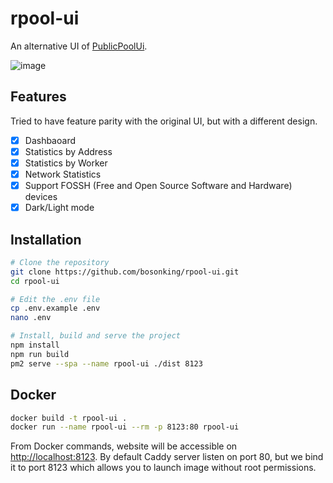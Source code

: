 # rpool-ui

An alternative UI of [PublicPoolUi](https://github.com/benjamin-wilson/public-pool-ui/).

![image](https://github.com/user-attachments/assets/076f5e43-a599-4db2-b841-83d8391e6951)

## Features

Tried to have feature parity with the original UI, but with a different design.

- [x] Dashbaoard
- [x] Statistics by Address
- [x] Statistics by Worker
- [x] Network Statistics
- [x] Support FOSSH (Free and Open Source Software and Hardware) devices
- [x] Dark/Light mode

## Installation

```bash
# Clone the repository
git clone https://github.com/bosonking/rpool-ui.git
cd rpool-ui

# Edit the .env file
cp .env.example .env
nano .env

# Install, build and serve the project
npm install
npm run build
pm2 serve --spa --name rpool-ui ./dist 8123
```

## Docker

```bash
docker build -t rpool-ui .
docker run --name rpool-ui --rm -p 8123:80 rpool-ui
```

From Docker commands, website will be accessible on [http://localhost:8123](http://localhost:8123). By default Caddy server listen on port 80, but we bind it to port 8123 which allows you to launch image without root permissions.
